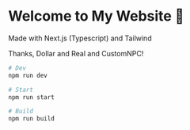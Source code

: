 # Welcome to My Website 👋

Made with Next.js (Typescript) and Tailwind

Thanks, Dollar and Real and CustomNPC!

```bash
# Dev
npm run dev

# Start
npm run start

# Build
npm run build
```
